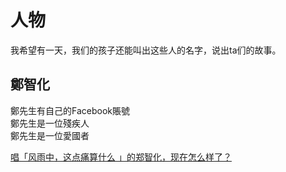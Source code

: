# 人物

我希望有一天，我们的孩子还能叫出这些人的名字，说出ta们的故事。

## 鄭智化

鄭先生有自己的Facebook賬號  
鄭先生是一位殘疾人  
鄭先生是一位愛國者

[唱「风雨中，这点痛算什么 」的郑智化，现在怎么样了？](https://zhuanlan.zhihu.com/p/79435094)

